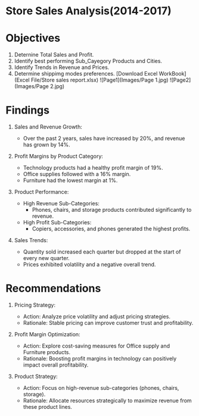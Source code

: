 


# Store Sales Analysis(2014-2017) 

# Objectives
1. Deternine Total Sales and Profit.
2. Identify best performing Sub_Cayegory Products and Cities.
3. Identify Trends in Revenue and Prices.
4. Determine shippimg modes preferences.
[Download Excel WorkBook](Excel File/Store sales report.xlsx)
![Page1](Images/Page 1.jpg)
![Page2](Images/Page 2.jpg)

# Findings 
1. Sales and Revenue Growth:
   - Over the past 2 years, sales have increased by 20%, and revenue has grown by 14%.
2. Profit Margins by Product Category:
   - Technology products had a healthy profit margin of 19%.
   - Office supplies followed with a 16% margin.
   - Furniture had the lowest margin at 1%.
  
3. Product Performance:
   - High Revenue Sub-Categories:
     - Phones, chairs, and storage products contributed significantly to revenue.
   - High Profit Sub-Categories:
     - Copiers, accessories, and phones generated the highest profits.
    
4. Sales Trends:
   - Quantity sold increased each quarter but dropped at the start of every new quarter.
   - Prices exhibited volatility and a negative overall trend.
  

# Recommendations 
1. Pricing Strategy:
   - Action: Analyze price volatility and adjust pricing strategies.
   - Rationale: Stable pricing can improve customer trust and profitability.
  
2. Profit Margin Optimization:
   - Action: Explore cost-saving measures for Office supply and Furniture products.
   - Rationale: Boosting profit margins in technology can positively impact overall profitability.
  
3. Product Strategy:
   - Action: Focus on high-revenue sub-categories (phones, chairs, storage).
   - Rationale: Allocate resources strategically to maximize revenue from these product lines.






   







